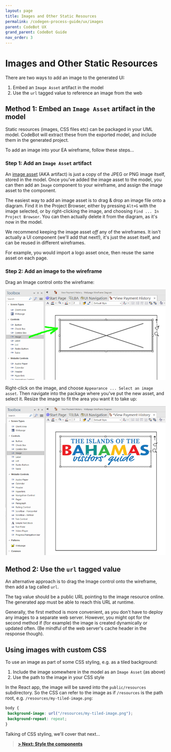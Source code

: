 ```yaml
---
layout: page
title: Images and Other Static Resources
permalink: /codegen-process-guide/ux/images
parent: CodeBot UX
grand_parent: CodeBot Guide
nav_order: 3
---
```


# Images and Other Static Resources

There are two ways to add an image to the generated UI:

1. Embed an `Image Asset` artifact in the model
2. Use the `url` tagged value to reference an image from the web


## Method 1: Embed an `Image Asset` artifact in the model

Static resources (images, CSS files etc) can be packaged in your UML model. CodeBot will extract these from the exported model, and include them in the generated project.

To add an image into your EA wireframe, follow these steps...


### Step 1: Add an `Image Asset` artifact

An [image asset](https://sparxsystems.com/enterprise_architect_user_guide/15.2/modeling/image_assets.html) (AKA artifact) is just a copy of the JPEG or PNG image itself, stored in the model. Once you've added the image asset to the model, you can then add an `Image` component to your wireframe, and assign the image asset to the component.

The easiest way to add an image asset is to drag & drop an image file onto a diagram. Find it in the Project Browser, either by pressing `Alt+G` with the image selected, or by right-clicking the image, and choosing `Find ... In Project Browser`. You can then actually delete it from the diagram, as it's now in the model.

We recommend keeping the image asset *off* any of the wireframes. It isn't actually a UI component (we'll add that next!), it's just the asset itself, and can be reused in different wireframes.

For example, you would import a logo asset once, then reuse the same asset on each page.


### Step 2: Add an image to the wireframe

Drag an Image control onto the wireframe:

![Adding an image to the wireframe](../../images/lba/add-image-control.png "Adding an image to the wireframe")

Right-click on the image, and choose `Appearance ... Select an image asset`. Then navigate into the package where you've put the new asset, and select it. Resize the image to fit the area you want it to take up:

![Adding an image asset to EA](../../images/lba/added-image.png "Adding an image asset to EA")



## Method 2: Use the `url` tagged value

An alternative approach is to drag the Image control onto the wireframe, then add a tag called `url`.

The tag value should be a public URL pointing to the image resource online. The generated app must be able to reach this URL at runtime.

Generally, the first method is more convenient, as you don't have to deploy any images to a separate web server. However, you might opt for the second method if (for example) the image is created dynamically or updated often. (Be mindful of the web server's cache header in the response though).


## Using images with custom CSS

To use an image as part of some CSS styling, e.g. as a tiled background:

1. Include the image somewhere in the model as an `Image Asset` (as above)
2. Use the path to the image in your CSS style

In the React app, the image will be saved into the `public/resources` subdirectory. So the CSS can refer to the image as if `/resources` is the path root, e.g. `/resources/my-tiled-image.png`:

```css
body {
 background-image: url("/resources/my-tiled-image.png");
 background-repeat: repeat;
}
```

Talking of CSS styling, we'll cover that next...

> **[> Next: Style the components](stylesheets)**
